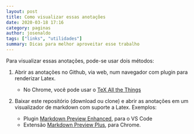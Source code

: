 ```yaml
---
layout: post
title: Como visualizar essas anotações
date: 2020-03-18 17:16
category: paginas
author: josenaldo
tags: ["links", "utilidades"]
summary: Dicas para melhor aproveitar esse trabalho
---
```


Para visualizar essas anotações, pode-se usar dois métodos:

1. Abrir as anotações no Github, via web, num navegador com plugin para renderizar Latex.
    * No Chrome, você pode usar o [TeX All the Things](https://chrome.google.com/webstore/detail/tex-all-the-things/cbimabofgmfdkicghcadidpemeenbffn)

2. Baixar este repositório (download ou clone) e abrir as anotações em um visualizador de markdown com suporte a Latex. Exemplos:
   * Plugin [Markdown Preview Enhanced](https://marketplace.visualstudio.com/items?itemName=shd101wyy.markdown-preview-enhanced), para o VS Code
   * Extensão [Markdown Preview Plus](https://chrome.google.com/webstore/detail/markdown-preview-plus/febilkbfcbhebfnokafefeacimjdckgl), para Chrome.